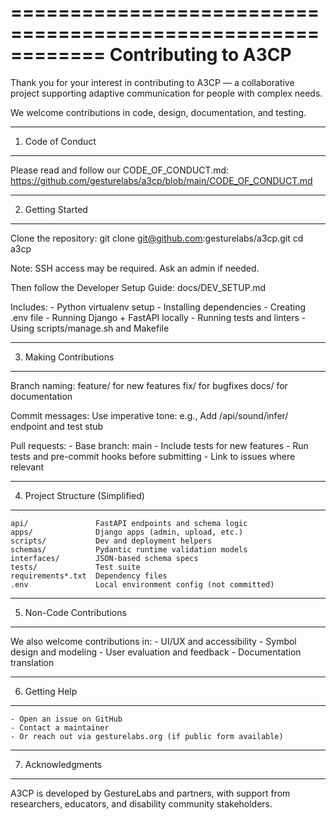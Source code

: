 ============================================================
Contributing to A3CP
============================================================

Thank you for your interest in contributing to A3CP — a collaborative
project supporting adaptive communication for people with complex needs.

We welcome contributions in code, design, documentation, and testing.

------------------------------------------------------------
1. Code of Conduct
------------------------------------------------------------

Please read and follow our CODE_OF_CONDUCT.md:
https://github.com/gesturelabs/a3cp/blob/main/CODE_OF_CONDUCT.md

------------------------------------------------------------
2. Getting Started
------------------------------------------------------------

Clone the repository:
    git clone git@github.com:gesturelabs/a3cp.git
    cd a3cp

Note: SSH access may be required. Ask an admin if needed.

Then follow the Developer Setup Guide:
    docs/DEV_SETUP.md

Includes:
    - Python virtualenv setup
    - Installing dependencies
    - Creating .env file
    - Running Django + FastAPI locally
    - Running tests and linters
    - Using scripts/manage.sh and Makefile

------------------------------------------------------------
3. Making Contributions
------------------------------------------------------------

Branch naming:
    feature/<topic>    for new features
    fix/<bug>          for bugfixes
    docs/<topic>       for documentation

Commit messages:
    Use imperative tone:
    e.g., Add /api/sound/infer/ endpoint and test stub

Pull requests:
    - Base branch: main
    - Include tests for new features
    - Run tests and pre-commit hooks before submitting
    - Link to issues where relevant

------------------------------------------------------------
4. Project Structure (Simplified)
------------------------------------------------------------

    api/               FastAPI endpoints and schema logic
    apps/              Django apps (admin, upload, etc.)
    scripts/           Dev and deployment helpers
    schemas/           Pydantic runtime validation models
    interfaces/        JSON-based schema specs
    tests/             Test suite
    requirements*.txt  Dependency files
    .env               Local environment config (not committed)

------------------------------------------------------------
5. Non-Code Contributions
------------------------------------------------------------

We also welcome contributions in:
    - UI/UX and accessibility
    - Symbol design and modeling
    - User evaluation and feedback
    - Documentation translation

------------------------------------------------------------
6. Getting Help
------------------------------------------------------------

    - Open an issue on GitHub
    - Contact a maintainer
    - Or reach out via gesturelabs.org (if public form available)

------------------------------------------------------------
7. Acknowledgments
------------------------------------------------------------

A3CP is developed by GestureLabs and partners, with support
from researchers, educators, and disability community stakeholders.
